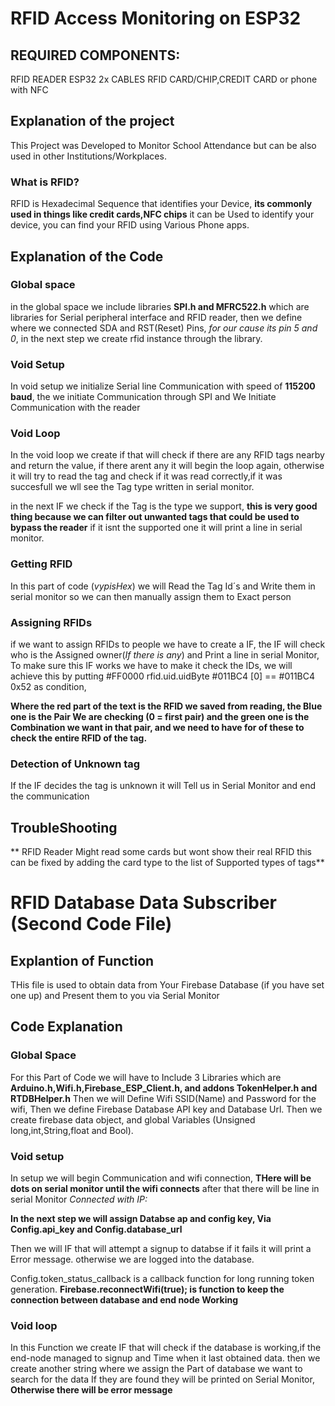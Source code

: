 # RFID Access Monitoring on ESP32

## **REQUIRED COMPONENTS:**

RFID READER
ESP32 2x
CABLES
RFID CARD/CHIP,CREDIT CARD or phone with NFC
 

## **Explanation of the project**

 This Project was Developed to Monitor School Attendance but can be also used in other Institutions/Workplaces.
### What is RFID?

RFID is Hexadecimal Sequence that identifies your Device, **its commonly used in things like credit cards,NFC chips** it can be Used to identify your device, you can find your RFID using Various Phone apps.

## **Explanation of the Code**

### Global space
 
in the global space we include libraries **SPI.h and MFRC522.h** which are libraries for Serial peripheral interface and RFID reader,
then we define where we connected SDA and RST(Reset) Pins, *for our cause its pin 5 and 0*, in the next step we create rfid instance through the library.

### Void Setup

In void setup we initialize Serial line Communication with speed of **115200 baud**,
the we initiate Communication through SPI and We Initiate Communication with the reader

### Void Loop

In the void loop we create if that will check if there are any RFID tags nearby and return the value, if there arent any it will begin the loop again, otherwise it will try to read the tag and check if it was read correctly,if it was succesfull we wll see the Tag type written in serial monitor.

in the next IF we check if the Tag is the type we support, **this is very good thing because we can filter out unwanted tags that could be used to bypass the reader**
if it isnt the supported one it will print a line in serial monitor.

### Getting RFID 

In this part of code (*vypisHex*) we will Read the Tag Id´s and Write them in serial monitor so we can then manually assign them to Exact person

### Assigning RFIDs 

if we want to assign RFIDs to people we have to create a IF, the IF will check who is the Assigned owner(*If there is any*) and Print a line in serial Monitor,
To make sure this IF works we have to make it check the IDs, 
we will achieve this by putting #FF0000 rfid.uid.uidByte #011BC4 [0] == #011BC4 0x52 as condition, 

**Where the red part of the text is the RFID we saved from reading, the Blue one is the Pair We are checking (0 = first pair) and the green one is the Combination we want in that pair, and we need to have for of these to check the entire RFID of the tag.**

### Detection of Unknown tag

If the IF decides the tag is unknown it will Tell us in Serial Monitor and end the communication

## **TroubleShooting**

** RFID Reader Might read some cards but wont show their real RFID this can be fixed by adding the card type to the list of Supported types of tags**


# RFID Database Data Subscriber (Second Code File)

## **Explantion of Function**

THis file is used to obtain data from Your Firebase Database (if you have set one up) and Present them to you via Serial Monitor

## **Code Explanation**

### Global Space 

For this Part of Code we will have to Include 3 Libraries which are **Arduino.h,Wifi.h,Firebase_ESP_Client.h, and addons TokenHelper.h and RTDBHelper.h**
Then we will Define Wifi SSID(Name) and Password for the wifi, Then we define Firebase Database API key and Database Url.
Then we create firebase data object, and  global Variables (Unsigned long,int,String,float and Bool).

### Void setup

In setup we will begin Communication and wifi connection, 
**THere will be dots on serial monitor until the wifi connects** after that there will be line in serial Monitor *Connected with IP:*

**In the next step we will assign Databse ap and config key, Via Config.api_key and Config.database_url**

Then we will IF that will attempt a signup to databse if it fails it will print a Error message. otherwise we are logged into the database.

Config.token_status_callback is a callback function for long running token generation.
**Firebase.reconnectWifi(true); is function to keep the connection between database and end node Working**

### Void loop
In this Function we create IF that will check if the database is working,if the end-node managed to signup and Time when it last obtained data.
then we create another string where we assign the Part of database we want to search for the data
If they are found they will be printed on Serial Monitor, **Otherwise there will be error message**











